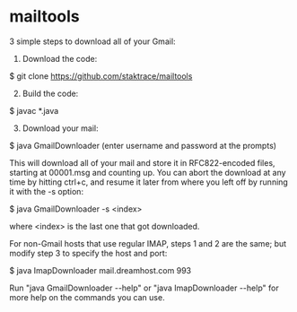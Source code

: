 mailtools
=========
3 simple steps to download all of your Gmail:

1. Download the code:

  $ git clone https://github.com/staktrace/mailtools

2. Build the code:

  $ javac *.java

3. Download your mail:

  $ java GmailDownloader
  (enter username and password at the prompts)

This will download all of your mail and store it in RFC822-encoded files, starting at 00001.msg and counting up.
You can abort the download at any time by hitting ctrl+c, and resume it later from where you left off by running it with the -s option:

  $ java GmailDownloader -s &lt;index&gt;

where &lt;index&gt; is the last one that got downloaded.

For non-Gmail hosts that use regular IMAP, steps 1 and 2 are the same; but modify step 3 to specify the host and port:

  $ java ImapDownloader mail.dreamhost.com 993

Run "java GmailDownloader --help" or "java ImapDownloader --help" for more help on the commands you can use.
